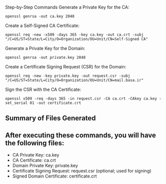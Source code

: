 Step-by-Step Commands
Generate a Private Key for the CA:
```
openssl genrsa -out ca.key 2048
```


Create a Self-Signed CA Certificate:
```
openssl req -new -x509 -days 365 -key ca.key -out ca.crt -subj "/C=US/ST=State/L=City/O=Organization/OU=Unit/CN=Self-Signed CA"
```


Generate a Private Key for the Domain:
```
openssl genrsa -out private.key 2048
```


Create a Certificate Signing Request (CSR) for the Domain:

```
openssl req -new -key private.key -out request.csr -subj "/C=US/ST=State/L=City/O=Organization/OU=Unit/CN=mail.basa.ir"
```


Sign the CSR with the CA Certificate:

```
openssl x509 -req -days 365 -in request.csr -CA ca.crt -CAkey ca.key -set_serial 01 -out certificate.crt
```


## Summary of Files Generated
## After executing these commands, you will have the following files:

- CA Private Key: ca.key
- CA Certificate: ca.crt
- Domain Private Key: private.key
- Certificate Signing Request: request.csr (optional; used for signing)
- Signed Domain Certificate: certificate.crt

